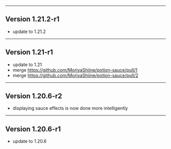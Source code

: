 ------------------------------------------------------
Version 1.21.2-r1
------------------------------------------------------
- update to 1.21.2

------------------------------------------------------
Version 1.21-r1
------------------------------------------------------
- update to 1.21
- merge https://github.com/MoriyaShiine/potion-sauce/pull/1
- merge https://github.com/MoriyaShiine/potion-sauce/pull/2

------------------------------------------------------
Version 1.20.6-r2
------------------------------------------------------
- displaying sauce effects is now done more intelligently

------------------------------------------------------
Version 1.20.6-r1
------------------------------------------------------
- update to 1.20.6